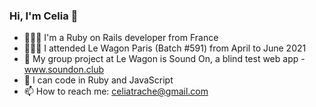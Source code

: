 ### Hi, I'm Celia 👋

- 💁🏻‍♀️ I'm a Ruby on Rails developer from France
- 👩🏻‍🎓 I attended Le Wagon Paris (Batch #591) from April to June 2021
- 👯 My group project at Le Wagon is Sound On, a blind test web app - www.soundon.club
- 🤖 I can code in Ruby and JavaScript
- 📫 How to reach me: celiatrache@gmail.com

